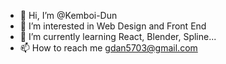 - 👋 Hi, I’m @Kemboi-Dun
- 👀 I’m interested in Web Design and Front End
- 🌱 I’m currently learning React, Blender, Spline...
- 📫 How to reach me gdan5703@gmail.com

<!---
Kemboi-Dun/Kemboi-Dun is a ✨ special ✨ repository because its `README.md` (this file) appears on your GitHub profile.
You can click the Preview link to take a look at your changes.
--->
